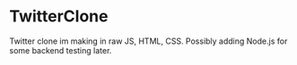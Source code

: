 # TwitterClone
Twitter clone im making in raw JS, HTML, CSS. Possibly adding Node.js for some backend testing later.

